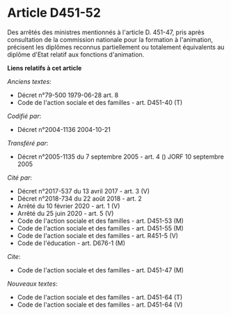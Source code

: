 # Article D451-52

Des arrêtés des ministres mentionnés à l'article D. 451-47, pris après consultation de la commission nationale pour la
formation à l'animation, précisent les diplômes reconnus partiellement ou totalement équivalents au diplôme d'Etat relatif
aux fonctions d'animation.

**Liens relatifs à cet article**

_Anciens textes_:

  - Décret n°79-500 1979-06-28 art. 8
  - Code de l'action sociale et des familles - art. D451-40 (T)

_Codifié par_:

  - Décret n°2004-1136 2004-10-21

_Transféré par_:

  - Décret n°2005-1135 du 7 septembre 2005 - art. 4 () JORF 10 septembre 2005

_Cité par_:

  - Décret n°2017-537 du 13 avril 2017 - art. 3 (V)
  - Décret n°2018-734 du 22 août 2018 - art. 2
  - Arrêté du 10 février 2020 - art. 1 (V)
  - Arrêté du 25 juin 2020 - art. 5 (V)
  - Code de l'action sociale et des familles - art. D451-53 (M)
  - Code de l'action sociale et des familles - art. D451-55 (M)
  - Code de l'action sociale et des familles - art. R451-5 (V)
  - Code de l'éducation - art. D676-1 (M)

_Cite_:

  - Code de l'action sociale et des familles - art. D451-47 (M)

_Nouveaux textes_:

  - Code de l'action sociale et des familles - art. D451-64 (T)
  - Code de l'action sociale et des familles - art. D451-64 (V)
